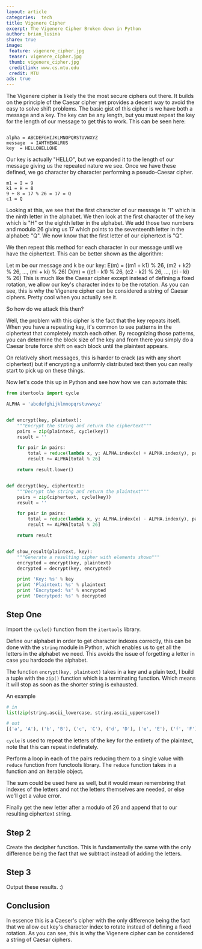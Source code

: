 ```yaml
---
layout: article
categories:  tech
title: Vigenere Cipher
excerpt: The Vigenere Cipher Broken down in Python
author: brian_lusina
share: true
image:
 feature: vigenere_cipher.jpg
 teaser: vigenere_cipher.jpg
 thumb: vigenere_cipher.jpg
 creditlink: www.cs.mtu.edu
 credit: MTU
ads: true
---
```


The Vigenere cipher is likely the the most secure ciphers out there. It builds on the principle of the Caesar cipher yet provides a decent way to avoid the easy to solve shift problems. The basic gist of this cipher is we have both a message and a key. The key can be any length, but you must repeat the key for the length of our message to get this to work. This can be seen here:

```plain

alpha = ABCDEFGHIJKLMNOPQRSTUVWXYZ
message  = IAMTHEWALRUS
key  = HELLOHELLOHE
```

Our key is actually "HELLO", but we expanded it to the length of our message giving us the repeated nature we see. Once we have these defined, we go character by character performing a pseudo-Caesar cipher.

``` plain
m1 = I = 9
k1 = H = 8
9 + 8 = 17 % 26 = 17 = Q
c1 = Q
```

Looking at this, we see that the first character of our message is "I" which is the ninth letter in the alphabet. We then look at the first character of the key which is "H" or the eighth letter in the alphabet. We add those two numbers and modulo 26 giving us 17 which points to the seventeenth letter in the alphabet: "Q". We now know that the first letter of our ciphertext is "Q".

We then repeat this method for each character in our message until we have the ciphertext. This can be better shown as the algorithm:

Let m be our message and k be our key:
E(m) = ((m1 + k1) % 26, (m2 + k2) % 26, ..., (mi + ki) % 26)
D(m) = ((c1 - k1) % 26, (c2 - k2) % 26, ..., (ci - ki) % 26)
This is much like the Caesar cipher except instead of defining a fixed rotation, we allow our key's character index to be the rotation. As you can see, this is why the Vigenere cipher can be considered a string of Caesar ciphers. Pretty cool when you actually see it.

So how do we attack this then?

Well, the problem with this cipher is the fact that the key repeats itself. When you have a repeating key, it's common to see patterns in the ciphertext that completely match each other. By recognizing those patterns, you can determine the block size of the key and from there you simply do a Caesar brute force shift on each block until the plaintext appears.

On relatively short messages, this is harder to crack (as with any short ciphertext) but if encrypting a uniformly distributed text then you can really start to pick up on these things.

Now let's code this up in Python and see how how we can automate this:

``` python
from itertools import cycle

ALPHA = 'abcdefghijklmnopqrstuvwxyz'


def encrypt(key, plaintext):
    """Encrypt the string and return the ciphertext"""
    pairs = zip(plaintext, cycle(key))
    result = ''

    for pair in pairs:
        total = reduce(lambda x, y: ALPHA.index(x) + ALPHA.index(y), pair)
        result += ALPHA[total % 26]

    return result.lower()


def decrypt(key, ciphertext):
    """Decrypt the string and return the plaintext"""
    pairs = zip(ciphertext, cycle(key))
    result = ''

    for pair in pairs:
        total = reduce(lambda x, y: ALPHA.index(x) - ALPHA.index(y), pair)
        result += ALPHA[total % 26]

    return result


def show_result(plaintext, key):
    """Generate a resulting cipher with elements shown"""
    encrypted = encrypt(key, plaintext)
    decrypted = decrypt(key, encrypted)

    print 'Key: %s' % key
    print 'Plaintext: %s' % plaintext
    print 'Encrytped: %s' % encrypted
    print 'Decrytped: %s' % decrypted
```

## Step One

Import the `cycle()` function from the `itertools` library. 

Define our alphabet in order to get character indexes correctly, this can be done with the `string` module in Python, which enables us to get all the letters in the alphabet we need. This avoids the issue of forgetting a letter in case you hardcode the alphabet.

The function `encrypt(key, plaintext)` takes in a key and a plain text, I build a tuple with the `zip()` function which is a terminating function. Which means it will stop as soon as the shorter string is exhausted.

An example
``` python
# in
list(zip(string.ascii_lowercase, string.ascii_uppercase))

# out
[('a', 'A'), ('b', 'B'), ('c', 'C'), ('d', 'D'), ('e', 'E'), ('f', 'F'), ('g', 'G'), ('h', 'H'), ('i', 'I'), ('j', 'J'), ('k', 'K'), ('l', 'L'), ('m', 'M'), ('n', 'N'), ('o', 'O'), ('p', 'P'), ('q', 'Q'), ('r', 'R'), ('s', 'S'), ('t', 'T'), ('u', 'U'), ('v', 'V'), ('w', 'W'), ('x', 'X'), ('y', 'Y'), ('z', 'Z')]

```
`cycle` is used to repeat the letters of the key for the entirety of the plaintext, note that this can repeat indefinately.

Perform a loop in each of the pairs reducing them to a single value with `reduce` function from functools library. The `reduce` function takes in a function and an iterable object.

The sum could be used here as well, but it would mean remembring that indexes of the letters and not the letters themselves are needed, or else we'll get a value error.

Finally get the new letter after a modulo of 26 and append that to our resulting ciphertext string.

## Step 2

Create the decipher function. This is fundamentally the same with the only difference being the fact that we subtract instead of adding the letters.

## Step 3

Output these results. :)

## Conclusion

In essence this is a Caeser's cipher with the only difference being the fact that we allow out key's character index to rotate instead of defining a fixed rotation. As you can see, this is why the Vigenere cipher can be considered a string of Caesar ciphers.
